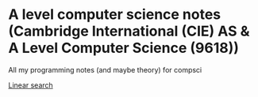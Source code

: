 #  A level computer science notes (Cambridge International (CIE) AS & A Level Computer Science (9618)) 
All my programming notes (and maybe theory) for compsci 

[Linear search](https://github.com/maycra01/comp-sci-notes/blob/main/programming/linear_search.md)
